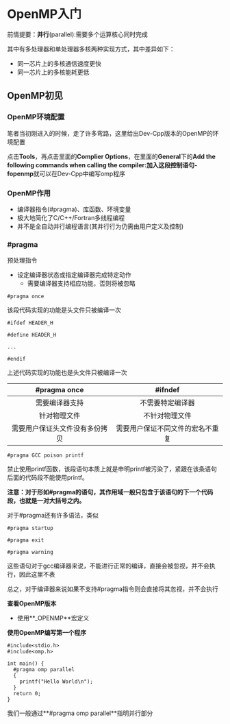 # **OpenMP入门**
前情提要：**并行**(parallel):需要多个运算核心同时完成

其中有多处理器和单处理器多核两种实现方式，其中差异如下：
- 同一芯片上的多核通信速度更快
- 同一芯片上的多核能耗更低

## **OpenMP初见**

### **OpenMP环境配置**
笔者当初刚进入的时候，走了许多弯路，这里给出Dev-Cpp版本的OpenMP的环境配置

点击**Tools**，再点击里面的**Complier Options**，在里面的**General**下的**Add the following commands when calling the compiler:**加入这段控制语句**-fopenmp**就可以在Dev-Cpp中编写omp程序


### **OpenMP作用**
- 编译器指令(#pragma)、库函数、环境变量
- 极大地简化了C/C++/Fortran多线程编程
- 并不是全自动并行编程语言(其并行行为仍需由用户定义及控制)

### **\#pragma**
预处理指令
- 设定编译器状态或指定编译器完成特定动作
  - 需要编译器支持相应功能，否则将被忽略

` #pragma once `

该段代码实现的功能是头文件只被编译一次

```
#ifdef HEADER_H

#define HEADER_H

...

#endif
```

上述代码实现的功能也是头文件只被编译一次

| \#pragma once | #ifndef |
|:-------------:|:-------:|
|需要编译器支持|不需要特定编译器|
|针对物理文件|不针对物理文件|
|需要用户保证头文件没有多份拷贝|需要用户保证不同文件的宏名不重复|

`#pragma GCC poison printf`

禁止使用printf函数，该段语句本质上就是申明printf被污染了，紧跟在该条语句后面的代码段不能使用printf。

**注意：对于形如\#pragma的语句，其作用域一般只包含于该语句的下一个代码段，也就是一对大括号之内。**

对于\#pragma还有许多语法，类似

`#pragma startup`

`#pragma exit`

`#pragma warning`

这些语句对于gcc编译器来说，不能进行正常的编译，直接会被忽视，并不会执行，因此这里不表

总之，对于编译器来说如果不支持\#pragma指令则会直接将其忽视，并不会执行

**查看OpenMP版本**

- 使用**_OPENMP**宏定义

**使用OpenMP编写第一个程序**

```
#include<stdio.h>
#include<omp.h>

int main() {
  #pragma omp parallel
  {
    printf("Hello World\n");
  }
  return 0;
}
```

我们一般通过**\#pragma omp parallel**指明并行部分
